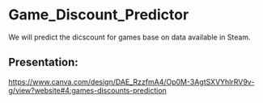 # Game_Discount_Predictor
We will predict the dicscount for games base on data available in Steam.

## Presentation:
https://www.canva.com/design/DAE_RzzfmA4/Op0M-3AgtSXVYhlrRV9v-g/view?website#4:games-discounts-prediction
